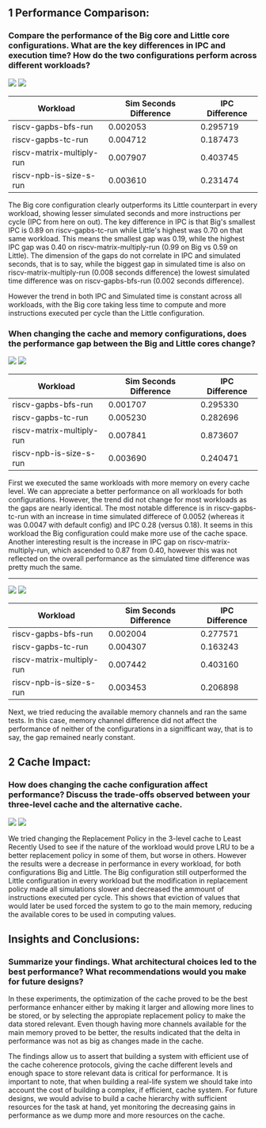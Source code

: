 ## 1 Performance Comparison:

### Compare the performance of the Big core and Little core configurations. What are the key differences in IPC and execution time? How do the two configurations perform across different workloads?

![](data/design-space-exploration/default/ipc.png)
![](data/design-space-exploration/default/seconds.png)

| Workload                      | Sim Seconds Difference | IPC Difference |
|-------------------------------|-----------------------|-----------------|
|riscv-gapbs-bfs-run            |       0.002053        |      0.295719   |           
|riscv-gapbs-tc-run             |       0.004712        |      0.187473   |           
|riscv-matrix-multiply-run      |       0.007907        |      0.403745   |           
|riscv-npb-is-size-s-run        |       0.003610        |      0.231474   |



The Big core configuration clearly outperforms its Little counterpart in every workload, showing lesser simulated seconds and more instructions per cycle (IPC from here on out).
The key difference in IPC is that Big's smallest IPC is 0.89 on riscv-gapbs-tc-run while Little's highest was 0.70 on that same workload. This means the smallest gap was 0.19, while the highest IPC gap was 0.40 on riscv-matrix-multiply-run (0.99 on Big vs 0.59 on Little).
The dimension of the gaps do not correlate in IPC and simulated seconds, that is to say, while the biggest gap in simulated time is also on riscv-matrix-multiply-run (0.008 seconds difference) the lowest simulated time difference was on riscv-gapbs-bfs-run (0.002 seconds difference).

However the trend in both IPC and Simulated time is constant across all workloads, with the Big core taking less time to compute and more instructions executed per cycle than the Little configuration.

### When changing the cache and memory configurations, does the performance gap between the Big and Little cores change?

![](data/design-space-exploration/cache/ipc.png)
![](data/design-space-exploration/cache/seconds.png)

| Workload                      | Sim Seconds Difference | IPC Difference |
|-------------------------------|-----------------------|-----------------|
|riscv-gapbs-bfs-run            |       0.001707        |      0.295330   |           
|riscv-gapbs-tc-run             |       0.005230        |      0.282696   |           
|riscv-matrix-multiply-run      |       0.007841        |      0.873607   |           
|riscv-npb-is-size-s-run        |       0.003690        |      0.240471   |

First we executed the same workloads with more memory on every cache level. We can appreciate a better performance on all workloads for both configurations. However, the trend did not change for most workloads as the gaps are nearly identical.
The most notable difference is in riscv-gapbs-tc-run with an increase in time simulated differece of 0.0052 (whereas it was 0.0047 with default config) and IPC 0.28 (versus 0.18). It seems in this workload the Big configuration could make more use of the cache space.
Another interesting result is the increase in IPC gap on riscv-matrix-multiply-run, which ascended to 0.87 from 0.40, however this was not reflected on the overall performance as the simulated time difference was pretty much the same.


________________________________

![](data/design-space-exploration/mem/ipc.png)
![](data/design-space-exploration/mem/seconds.png)

| Workload                      | Sim Seconds Difference | IPC Difference |
|-------------------------------|-----------------------|-----------------|
|riscv-gapbs-bfs-run            |       0.002004        |      0.277571   |           
|riscv-gapbs-tc-run             |       0.004307        |      0.163243   |           
|riscv-matrix-multiply-run      |       0.007442        |      0.403160   |           
|riscv-npb-is-size-s-run        |       0.003453        |      0.206898   |

Next, we tried reducing the available memory channels and ran the same tests. In this case, memory channel difference did not affect the performance of neither of the configurations in a signifficant way, that is to say, the gap remained nearly constant.

## 2 Cache Impact:

### How does changing the cache configuration affect performance? Discuss the trade-offs observed between your three-level cache and the alternative cache.

![](data/design-space-exploration/lru/ipc.png)
![](data/design-space-exploration/lru/seconds.png)

We tried changing the Replacement Policy in the 3-level cache to Least Recently Used to see if the nature of the workload would prove LRU to be a better replacement policy in some of them, but worse in others. However the results were a decrease in performance in every workload, for both configurations Big and Little. The Big configuration still outperformed the Little configuration in every workload but the modification in replacement policy made all simulations slower and decreased the ammount of instructions executed per cycle. This shows that eviction of values that would later be used forced the system to go to the main memory, reducing the available cores to be used in computing values.

## Insights and Conclusions:

### Summarize your findings. What architectural choices led to the best performance? What recommendations would you make for future designs?

In these experiments, the optimization of the cache proved to be the best performance enhancer either by making it larger and allowing more lines to be stored, or by selecting the appropiate replacement policy to make the data stored relevant. Even though having more channels available for the main memory proved to be better, the results indicated that the delta in performance was not as big as changes made in the cache.

The findings allow us to assert that building a system with efficient use of the cache coherence protocols, giving the cache different levels and enough space to store relevant data is critical for performance. It is important to note, that when building a real-life system we should take into account the cost of building a complex, if efficient, cache system. For future designs, we would advise to build a cache hierarchy with sufficient resources for the task at hand, yet monitoring the decreasing gains in performance as we dump more and more resources on the cache.
